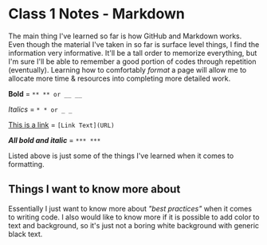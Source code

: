 # Class 1 Notes - Markdown

The main thing I've learned so far is how GitHub and Markdown works. Even though the material I've taken in so far is surface level things, I find the information very informative. It'll be a tall order to memorize everything, but I'm sure I'll be able to remember a good portion of codes through repetition (eventually). Learning how to comfortably *format* a page will allow me to allocate more time & resources into completing more detailed work. 



**Bold** = ```** ** or __ __```

*Italics* = ```* * or _ _```

[This is a link](https://youtu.be/dQw4w9WgXcQ) = ```[Link Text](URL)```

***All bold and italic*** = ```*** ***```

Listed above is just some of the things I've learned when it comes to formatting. 


## Things I want to know more about
Essentially I just want to know more about *"best practices"* when it comes to writing code. I also would like to know more if it is possible to add color to text and background, so it's just not a boring white background with generic black text. 
